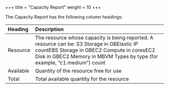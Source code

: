 +++
title = "Capacity Report"
weight = 10
+++

The Capacity Report has the following column headings: 



| Heading | Description | 
|  :---- |  :---- | 
| Resource | The resource whose capacity is being reported. A resource can be: S3 Storage in GBElastic IP countEBS Storage in GBEC2 Compute in coresEC2 Disk in GBEC2 Memory in MBVM Types by type (for example, “c1.medium”) count | 
| Available | Quantity of the resource free for use | 
| Total | Total available quantity for the resource | 

